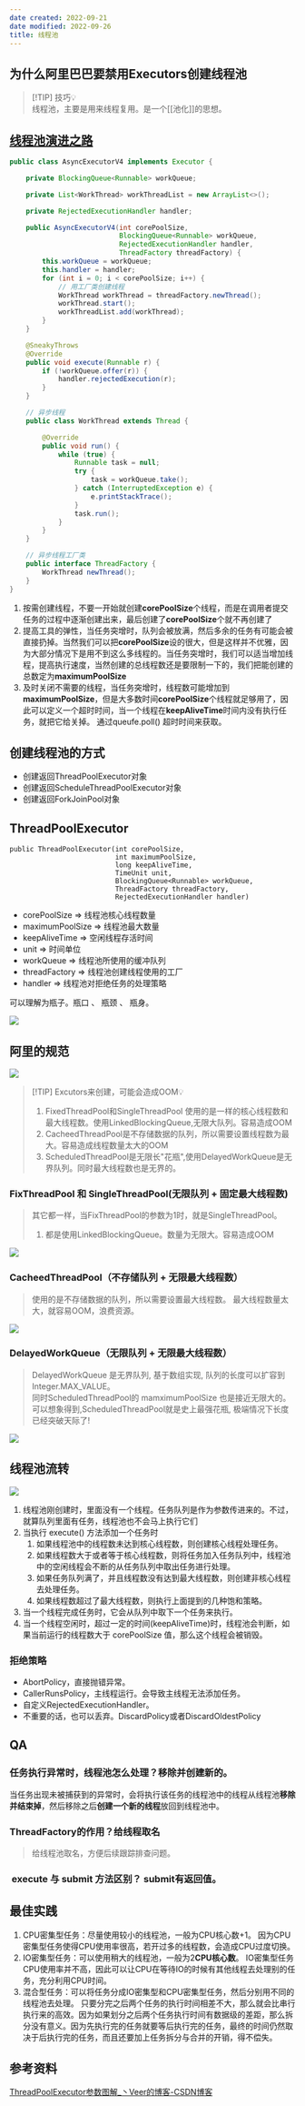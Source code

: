 ```yaml
---
date created: 2022-09-21
date modified: 2022-09-26
title: 线程池
---
```


## 为什么阿里巴巴要禁用Executors创建线程池

> [!TIP] 技巧💡  
> 线程池，主要是用来线程复用。是一个[[池化]]的思想。
>

## [线程池演进之路](https://www.javashitang.com/md/concurrent/%E5%A6%82%E4%BD%95%E6%89%8B%E5%86%99%E4%B8%80%E4%B8%AA%E7%BA%BF%E7%A8%8B%E6%B1%A0.html)

```java
public class AsyncExecutorV4 implements Executor {

    private BlockingQueue<Runnable> workQueue;

    private List<WorkThread> workThreadList = new ArrayList<>();

    private RejectedExecutionHandler handler;

    public AsyncExecutorV4(int corePoolSize,
                           BlockingQueue<Runnable> workQueue,
                           RejectedExecutionHandler handler,
                           ThreadFactory threadFactory) {
        this.workQueue = workQueue;
        this.handler = handler;
        for (int i = 0; i < corePoolSize; i++) {
        	// 用工厂类创建线程
            WorkThread workThread = threadFactory.newThread();
            workThread.start();
            workThreadList.add(workThread);
        }
    }

    @SneakyThrows
    @Override
    public void execute(Runnable r) {
        if (!workQueue.offer(r)) {
            handler.rejectedExecution(r);
        }
    }

    // 异步线程
    public class WorkThread extends Thread {

        @Override
        public void run() {
            while (true) {
                Runnable task = null;
                try {
                    task = workQueue.take();
                } catch (InterruptedException e) {
                    e.printStackTrace();
                }
                task.run();
            }
        }
    }

    // 异步线程工厂类
    public interface ThreadFactory {
        WorkThread newThread();
    }
}
```

1. 按需创建线程，不要一开始就创建**corePoolSize**个线程，而是在调用者提交任务的过程中逐渐创建出来，最后创建了**corePoolSize**个就不再创建了
2. 提高工具的弹性，当任务突增时，队列会被放满，然后多余的任务有可能会被直接扔掉。当然我们可以把**corePoolSize**设的很大，但是这样并不优雅，因为大部分情况下是用不到这么多线程的。当任务突增时，我们可以适当增加线程，提高执行速度，当然创建的总线程数还是要限制一下的，我们把能创建的总数定为**maximumPoolSize**
3. 及时关闭不需要的线程，当任务突增时，线程数可能增加到**maximumPoolSize**，但是大多数时间**corePoolSize**个线程就足够用了，因此可以定义一个超时时间，当一个线程在**keepAliveTime**时间内没有执行任务，就把它给关掉。 通过queufe.poll() 超时时间来获取。

## 创建线程池的方式

- 创建返回ThreadPoolExecutor对象
- 创建返回ScheduleThreadPoolExecutor对象
- 创建返回ForkJoinPool对象

## ThreadPoolExecutor

```
public ThreadPoolExecutor(int corePoolSize,
                          int maximumPoolSize,
                          long keepAliveTime,
                          TimeUnit unit,
                          BlockingQueue<Runnable> workQueue,
                          ThreadFactory threadFactory,
                          RejectedExecutionHandler handler)
```

- corePoolSize => 线程池核心线程数量
- maximumPoolSize => 线程池最大数量
- keepAliveTime => 空闲线程存活时间
- unit => 时间单位
- workQueue => 线程池所使用的缓冲队列
- threadFactory => 线程池创建线程使用的工厂
- handler => 线程池对拒绝任务的处理策略

可以理解为瓶子。瓶口 、 瓶颈 、 瓶身。

![](http://image.clickear.top/20220921091935.png)

## 阿里的规范

![](http://image.clickear.top/20220921092035.png)

> [!TIP] Excutors来创建，可能会造成OOM💡
>  1. FixedThreadPool和SingleThreadPool 使用的是一样的核心线程数和最大线程数。使用LinkedBlockingQueue,无限大队列。容易造成OOM
>  2. CacheedThreadPool是不存储数据的队列，所以需要设置线程数为最大。容易造成线程数量太大的OOM
>  3. ScheduledThreadPool是无限长"花瓶",使用DelayedWorkQueue是无界队列。同时最大线程数也是无界的。

### FixThreadPool 和 SingleThreadPool(无限队列 + 固定最大线程数)

> 其它都一样，当FixThreadPool的参数为1时，就是SingleThreadPool。
> 1. 都是使用LinkedBlockingQueue。数量为无限大。容易造成OOM

![](http://image.clickear.top/20220921092410.png)

### CacheedThreadPool（不存储队列 + 无限最大线程数）

> 使用的是不存储数据的队列，所以需要设置最大线程数。 最大线程数量太大，就容易OOM，浪费资源。

![](http://image.clickear.top/20220921092856.png)

### DelayedWorkQueue（无限队列 + 无限最大线程数）

> DelayedWorkQueue 是无界队列, 基于数组实现, 队列的长度可以扩容到 Integer.MAX_VALUE。  
> 同时ScheduledThreadPool的 mamximumPoolSize 也是接近无限大的。  
> 可以想象得到,ScheduledThreadPool就是史上最强花瓶, 极端情况下长度已经突破天际了!

![](http://image.clickear.top/20220921093314.png)

## 线程池流转

![](http://image.clickear.top/20220921093437.png)  

1. 线程池刚创建时，里面没有一个线程。任务队列是作为参数传进来的。不过，就算队列里面有任务，线程池也不会马上执行它们
2. 当执行 execute() 方法添加一个任务时
	1. 如果线程池中的线程数未达到核心线程数，则创建核心线程处理任务。  
	2. 如果线程数大于或者等于核心线程数，则将任务加入任务队列中，线程池中的空闲线程会不断的从任务队列中取出任务进行处理。  
	3. 如果任务队列满了，并且线程数没有达到最大线程数，则创建非核心线程去处理任务。  
	4. 如果线程数超过了最大线程数，则执行上面提到的几种饱和策略。
3. 当一个线程完成任务时，它会从队列中取下一个任务来执行。
4. 当一个线程空闲时，超过一定的时间(keepAliveTime)时，线程池会判断，如果当前运行的线程数大于 corePoolSize 值，那么这个线程会被销毁。

### 拒绝策略

+ AbortPolicy，直接抛错异常。
+ CallerRunsPolicy，主线程运行。会导致主线程无法添加任务。
+ 自定义RejectedExecutionHandler。
+ 不重要的话，也可以丢弃。DiscardPolicy或者DiscardOldestPolicy

## QA

### 任务执行异常时，线程池怎么处理？移除并创建新的。

当任务出现未被捕获到的异常时，会将执行该任务的线程池中的线程从线程池**移除并结束掉**，然后移除之后**创建一个新的线程**放回到线程池中。

### ThreadFactory的作用？给线程取名

> 给线程池取名，方便后续跟踪排查问题。

###  execute 与 submit 方法区别？ submit有返回值。

## 最佳实践

1. CPU密集型任务：尽量使用较小的线程池，一般为CPU核心数+1。 因为CPU密集型任务使得CPU使用率很高，若开过多的线程数，会造成CPU过度切换。
2. IO密集型任务：可以使用稍大的线程池，一般为2**CPU核心数**。 IO密集型任务CPU使用率并不高，因此可以让CPU在等待IO的时候有其他线程去处理别的任务，充分利用CPU时间。
3. 混合型任务：可以将任务分成IO密集型和CPU密集型任务，然后分别用不同的线程池去处理。 只要分完之后两个任务的执行时间相差不大，那么就会比串行执行来的高效。因为如果划分之后两个任务执行时间有数据级的差距，那么拆分没有意义。因为先执行完的任务就要等后执行完的任务，最终的时间仍然取决于后执行完的任务，而且还要加上任务拆分与合并的开销，得不偿失。

## 参考资料

[ThreadPoolExecutor参数图解_丶Veer的博客-CSDN博客](https://blog.csdn.net/u011916937/article/details/107041519)
